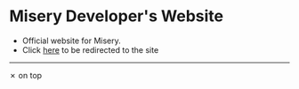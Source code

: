 # Misery Developer's Website
- Official website for Misery.
- Click [here](https://www.fearmisery.tk/) to be redirected to the site
-----
✗ on top
